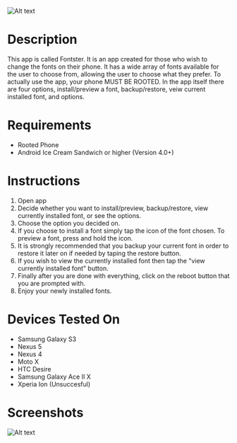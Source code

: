 ![Alt text](http://i.imgur.com/OFfApE1.png)

Description
=============
This app is called Fontster. It is an app created for those who wish to change the fonts on their phone.
It has a wide array of fonts available for the user to choose from, allowing the user to choose what they prefer.
To actually use the app, your phone MUST BE ROOTED. In the app itself there are four options, install/preview a font, 
backup/restore, veiw current installed font, and options.

Requirements
=============
* Rooted Phone
* Android Ice Cream Sandwich or higher (Version 4.0+)

Instructions
=============
1. Open app
2. Decide whether you want to install/preview, backup/restore, view currently installed font, or see the options.
3. Choose the option you decided on.
4. If you choose to install a font simply tap the icon of the font chosen. To preview a font, press and hold the icon.
5. It is strongly recommended that you backup your current font in order to restore it later on if needed by taping the restore button.
6. If you wish to view the currently installed font then tap the "view currently installed font" button.
7. Finally after you are done with everything, click on the reboot button that you are prompted with.
8. Enjoy your newly installed fonts.

Devices Tested On
==================
* Samsung Galaxy S3
* Nexus 5
* Nexus 4
* Moto X
* HTC Desire
* Samsung Galaxy Ace II X
* Xperia Ion (Unsuccesful)

Screenshots
============
![Alt text](http://i.imgur.com/767uHBW.png)
